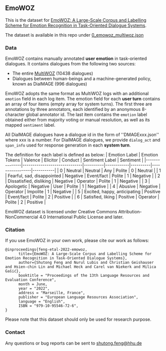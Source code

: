 ## EmoWOZ

This is the dataset for [EmoWOZ: A Large-Scale Corpus and Labelling Scheme for Emotion Recognition in Task-Oriented Dialogue Systems](https://arxiv.org/abs/2109.04919). 

The dataset is available in this repo under [0_emowoz_multiwoz.json](https://github.com/FinnHet13/CodingProjects/blob/main/sentiment_analysis_bachelor_thesis/0_emowoz-multiwoz.json) 

### Data

EmoWOZ contains manually annotated **user emotion** in task-oriented dialogues. It contains dialogues from the following two sources:
* The entire [MultiWOZ](https://github.com/budzianowski/multiwoz) (10438 dialogues)
* Dialogues between human-beings and a machine-generated policy, known as DialMAGE (996 dialogues)

EmoWOZ adopts the same format as MultiWOZ logs with an additional `emotion` field in each log item. The emotion field for each **user turn** contains an array of four items (empty array for system turns). The first three are annotations by three annotators, each identified by an anonymous 8-character global annotator id. The last item contains the `emotion` label obtained either from majority voting or manual resolution, as well as its mapped `sentiment` label.

All DialMAGE dialogues have a dialogue id in the form of ''DMAGExxx.json'' where xxx is a number. For DialMAGE dialogues, we provide `dialog_act` and `span_info` used for response generation in each **system turn**.

The definition for each label is defined as below:
| Emotion Label | Emotion Tokens               | Valence  | Elicitor   | Conduct  | Sentiment Label | Sentiment |
|---------------|------------------------------|----------|------------|----------|-----------------|-----------|
| 0             | Neutral                      | Neutral  | Any        | Polite   | 0               | Neutral   |
| 1             | Fearful, sad, disappointed   | Negative | Event/fact | Polite   | 1               | Negative  |
| 2             | Dissatisfied, disliking      | Negative | Operator   | Polite   | 1               | Negative  |
| 3             | Apologetic                   | Negative | User       | Polite   | 1               | Negative  |
| 4             | Abusive                      | Negative | Operator   | Impolite | 1               | Negative  |
| 5             | Excited, happy, anticipating | Positive | Event/fact | Polite   | 2               | Positive  |
| 6             | Satisfied, liking            | Positive | Operator   | Polite   | 2               | Positive  |

EmoWOZ dataset is licensed under Creative Commons Attribution-NonCommercial 4.0 International Public License and later.


### Citation

If you use EmoWOZ in your own work, please cite our work as follows:

```
@inproceedings{feng-etal-2022-emowoz,
      title={EmoWOZ: A Large-Scale Corpus and Labelling Scheme for Emotion Recognition in Task-Oriented Dialogue Systems}, 
      author={Shutong Feng and Nurul Lubis and Christian Geishauser and Hsien-chin Lin and Michael Heck and Carel van Niekerk and Milica Gašić},
      booktitle = "Proceedings of the 13th Language Resources and Evaluation Conference",
      month = June,
      year = "2022",
      address = "Marseille, France",
      publisher = "European Language Resources Association",
      language = "English",
      ISBN = "979-10-95546-72-6",
}
```
Please note that this dataset should only be used for research purpose.


### Contact

Any questions or bug reports can be sent to shutong.feng@hhu.de
